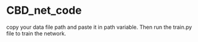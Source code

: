 # CBD_net_code

copy your data file path and paste it in path variable. 
Then run the train.py file to train the network. 

